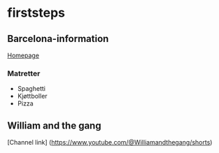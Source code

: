 # firststeps

## Barcelona-information
[Homepage](https://www.fcbarcelona.com/en/)

### Matretter
* Spaghetti 
* Kjøttboller
* Pizza

## William and the gang
[Channel link] (https://www.youtube.com/@Williamandthegang/shorts)
